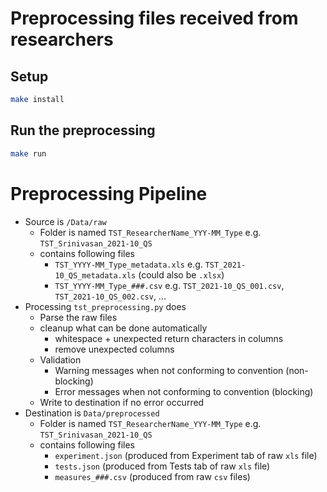 # Preprocessing files received from researchers

## Setup

```bash
make install
```

## Run the preprocessing

```bash
make run
```

# Preprocessing Pipeline

- Source is `/Data/raw`
  - Folder is named `TST_ResearcherName_YYY-MM_Type` e.g. `TST_Srinivasan_2021-10_QS`
  - contains following files
    - `TST_YYYY-MM_Type_metadata.xls` e.g. `TST_2021-10_QS_metadata.xls` (could also be `.xlsx`)
    - `TST_YYYY-MM_Type_###.csv` e.g. `TST_2021-10_QS_001.csv`, `TST_2021-10_QS_002.csv`, ...
- Processing `tst_preprocessing.py` does
  - Parse the raw files
  - cleanup what can be done automatically
    - whitespace + unexpected return characters in columns
    - remove unexpected columns
  - Validation
    - Warning messages when not conforming to convention (non-blocking)
    - Error messages when not conforming to convention (blocking)
  - Write to destination if no error occurred
- Destination is `Data/preprocessed`
  - Folder is named `TST_ResearcherName_YYY-MM_Type` e.g. `TST_Srinivasan_2021-10_QS`
  - contains following files
    - `experiment.json` (produced from Experiment tab of raw `xls` file)
    - `tests.json` (produced from Tests tab of raw `xls` file)
    - `measures_###.csv` (produced from raw `csv` files)
